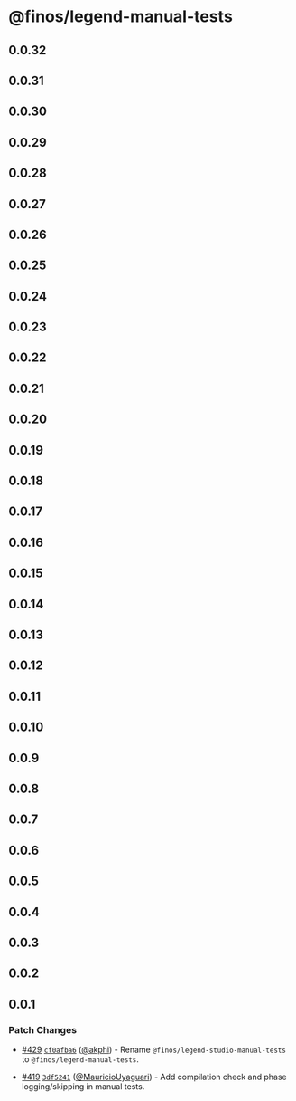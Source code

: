 # @finos/legend-manual-tests

## 0.0.32

## 0.0.31

## 0.0.30

## 0.0.29

## 0.0.28

## 0.0.27

## 0.0.26

## 0.0.25

## 0.0.24

## 0.0.23

## 0.0.22

## 0.0.21

## 0.0.20

## 0.0.19

## 0.0.18

## 0.0.17

## 0.0.16

## 0.0.15

## 0.0.14

## 0.0.13

## 0.0.12

## 0.0.11

## 0.0.10

## 0.0.9

## 0.0.8

## 0.0.7

## 0.0.6

## 0.0.5

## 0.0.4

## 0.0.3

## 0.0.2

## 0.0.1

### Patch Changes

- [#429](https://github.com/finos/legend-studio/pull/429) [`cf0afba6`](https://github.com/finos/legend-studio/commit/cf0afba6c2328b50d0ba9ebc7af312f737e88c0e) ([@akphi](https://github.com/akphi)) - Rename `@finos/legend-studio-manual-tests` to `@finos/legend-manual-tests`.

- [#419](https://github.com/finos/legend-studio/pull/419) [`3df5241`](https://github.com/finos/legend-studio/commit/3df52415c091610474a3e6fb9473e092a73038f1) ([@MauricioUyaguari](https://github.com/MauricioUyaguari)) - Add compilation check and phase logging/skipping in manual tests.

